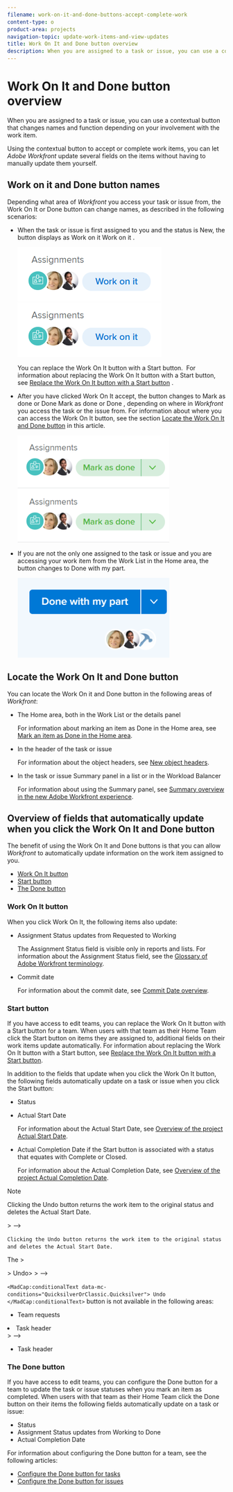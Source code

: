 ```yaml
---
filename: work-on-it-and-done-buttons-accept-complete-work
content-type: o
product-area: projects
navigation-topic: update-work-items-and-view-updates
title: Work On It and Done button overview
description: When you are assigned to a task or issue, you can use a contextual button that changes names and function depending on your involvement with the work item.
---
```


# Work On It and Done button overview

When you are assigned to a task or issue, you can use a contextual button that changes names and function depending on your involvement with the work item.

Using the contextual button to accept or complete work items, you can let *Adobe Workfront* update several fields on the items without having to manually update them yourself.

## Work on&nbsp;it and Done button names

Depending what area of *Workfront* you access your task or issue from, the Work On&nbsp;It or Done button can change names, as described in the following scenarios:&nbsp;

<ul> 
 <li> <p>When the task or issue is first assigned to you and the status is New, the button displays as <draft-comment>
    <MadCap:conditionalText data-mc-conditions="QuicksilverOrClassic.Quicksilver">
     Work on it
    </MadCap:conditionalText>
   </draft-comment><MadCap:conditionalText data-mc-conditions="QuicksilverOrClassic.Quicksilver">
    Work on it
   </MadCap:conditionalText>.</p> <p> <draft-comment>
    <img src="assets/nwe-work-on-it-button.png" data-mc-conditions="QuicksilverOrClassic.Quicksilver">
   </draft-comment><img src="assets/nwe-work-on-it-button.png" data-mc-conditions="QuicksilverOrClassic.Quicksilver"> </p> <note type="tip">
   <span>You can replace the Work On It button with a Start button.&nbsp; For information about replacing the Work On It button with a Start button, see </span>
   <span href="../../people-teams-and-groups/create-and-manage-teams/work-on-it-button-to-start-button.md"><a href="../../people-teams-and-groups/create-and-manage-teams/work-on-it-button-to-start-button.md" class="MCXref xref">Replace the Work On It button with a Start button</a></span>
   <span>. </span> 
  </note> </li> 
 <li> <p>After you have clicked Work On It accept, the button changes to <draft-comment>
    <MadCap:conditionalText data-mc-conditions="QuicksilverOrClassic.Quicksilver">
     Mark as done or Done
    </MadCap:conditionalText>
   </draft-comment><MadCap:conditionalText data-mc-conditions="QuicksilverOrClassic.Quicksilver">
    Mark as done or Done
   </MadCap:conditionalText> , depending on where in&nbsp;<em>Workfront</em> you access the task or the issue from. For information about where you can access the Work On It button, see the section <a href="#locate" class="MCXref xref">Locate the Work On&nbsp;It and&nbsp;Done button</a> in this article. </p> <p> <draft-comment>
    <img src="assets/nwe-mark-as-done-button-350x122.png" style="width: 350;height: 122;" data-mc-conditions="QuicksilverOrClassic.Quicksilver">
   </draft-comment><img src="assets/nwe-mark-as-done-button-350x122.png" style="width: 350;height: 122;" data-mc-conditions="QuicksilverOrClassic.Quicksilver"> </p> </li> 
 <li> <p> <span>If you are not the only one assigned to the task or issue and you are accessing your work item from the Work List in the Home area, the button changes to Done with my part.</span></p> <p> <img src="assets/home-left-done-with-my-part-button-350x184.png" style="width: 350;height: 184;"> </p> </li> 
</ul>

## Locate the Work On&nbsp;It and&nbsp;Done button

You can locate the Work On&nbsp;it and Done button in the following areas of *Workfront*:

* The Home area, both in the Work List or the details panel

  For information about marking an item as Done in the Home area, see [Mark an item as Done in the Home area](../../workfront-basics/using-home/using-the-home-area/mark-item-done-in-home.md).

  <!--
  <li data-mc-conditions="QuicksilverOrClassic.Quicksilver"> <p>In the header of the task or issue</p> <p>For information about the object headers, see <a href="../../workfront-basics/the-new-workfront-experience/new-object-headers.md" class="MCXref xref">New object headers</a>.</p> </li>
  -->

* In the header of the task or issue

  For information about the object headers, see [New object headers](../../workfront-basics/the-new-workfront-experience/new-object-headers.md).

  <!--
  <li data-mc-conditions="QuicksilverOrClassic.Quicksilver"> <p>In the task or issue Summary panel in a list or in the Workload Balancer </p> <p>For information about using the Summary panel, see <a href="../../workfront-basics/the-new-workfront-experience/summary-overview.md" class="MCXref xref">Summary overview in the new Adobe Workfront experience</a>. </p> </li>
  -->

* In the task or issue Summary panel in a list or in the Workload Balancer

  For information about using the Summary panel, see [Summary overview in the new Adobe Workfront experience](../../workfront-basics/the-new-workfront-experience/summary-overview.md).

## Overview of fields that automatically update when you click the Work On It and Done button

The benefit of using the Work On It and Done buttons is that you can allow *Workfront* to automatically update information on the work item assigned to you.

* [Work On It button](#work) 
* [Start button](#start) 
* [The Done button](#the)

### Work On It button

When you click Work On It, the following items also update:

<ul> 
 <li> <p>Assignment Status updates from Requested to Working </p> <note type="tip">
   The Assignment Status field is visible only in reports and lists. For information about the Assignment Status field, see the 
   <a href="../../workfront-basics/navigate-workfront/workfront-navigation/workfront-terminology-glossary.md" class="MCXref xref">Glossary of Adobe Workfront terminology</a>.
  </note> </li> 
 <li> <p>Commit date</p> <p>For information about the commit date, see <a href="../../manage-work/projects/updating-work-in-a-project/overview-of-commit-dates.md" class="MCXref xref">Commit Date overview</a>.</p> </li> 
</ul>

### Start button

If you have access to edit teams, you can replace the Work On&nbsp;It button with a Start button for a team. When users with that team as their Home Team click the Start button on items they are assigned to, additional fields on their work items update automatically. For information about replacing the Work On It button with a Start button, see [Replace the Work On It button with a Start button](../../people-teams-and-groups/create-and-manage-teams/work-on-it-button-to-start-button.md).

In addition to the fields that update when you click the Work On&nbsp;It button, the following fields automatically update on a task or issue when you click the Start button:

* Status
* Actual&nbsp;Start Date

  For information about the Actual Start Date, see [Overview of the project Actual Start Date](../../manage-work/projects/planning-a-project/project-actual-start-date.md).

* Actual Completion Date if the Start button is associated with a status that equates with Complete or Closed.

  For information about the Actual Completion Date, see [Overview of the project Actual Completion Date](../../manage-work/projects/planning-a-project/project-actual-completion-date.md).

>[!NOTE]
>
><!-->
><p data-mc-conditions="QuicksilverOrClassic.Quicksilver"><span>Clicking the Undo button returns the work item to the original status and deletes the Actual Start Date.</span> </p>>
>-->
>`Clicking the Undo button returns the work item to the original status and deletes the Actual Start Date.` 
>
>The >
><!-->
><MadCap:conditionalText data-mc-conditions="QuicksilverOrClassic.Quicksilver">>
>Undo>
></MadCap:conditionalText>>
>-->
>`<MadCap:conditionalText data-mc-conditions="QuicksilverOrClassic.Quicksilver"> Undo </MadCap:conditionalText>` button is not available in the following areas:
>
>* Team requests
>
>  <!-->
>  <li data-mc-conditions="QuicksilverOrClassic.Quicksilver">Task header</li>>
>  -->
>* Task header
>

### The Done button

If you have access to edit teams, you can configure the&nbsp;Done button for a team to update the task or issue statuses when you mark an item as completed. When users with that team as their Home Team click the Done button on their items the following fields automatically update on a task or issue:

* Status
* Assignment Status updates from&nbsp;Working to&nbsp;Done
* Actual&nbsp;Completion&nbsp;Date

For information about configuring the Done button for a team, see the following articles:

* [Configure the Done button for tasks](../../people-teams-and-groups/create-and-manage-teams/configure-the-done-button-for-tasks.md) 
* [Configure the Done button for issues](../../people-teams-and-groups/create-and-manage-teams/configure-the-done-button-for-issues.md)

